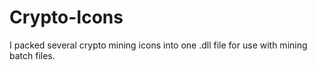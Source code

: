 # Crypto-Icons
I packed several crypto mining icons into one .dll file for use with mining batch files.
